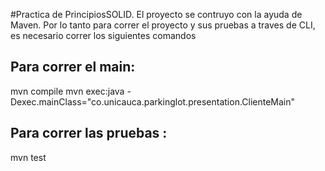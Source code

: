 #Practica de PrincipiosSOLID.
El proyecto se contruyo con la ayuda de Maven. Por lo tanto para correr el proyecto y sus pruebas a traves de CLI, 
es necesario correr los siguientes comandos 

## Para correr el main:

mvn compile 
mvn exec:java -Dexec.mainClass="co.unicauca.parkinglot.presentation.ClienteMain"

## Para correr las pruebas :

mvn test